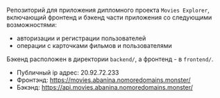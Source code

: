 Репозиторий для приложения дипломного проекта `Movies Explorer`, включающий фронтенд и бэкенд части приложения со следующими возможностями: 
- авторизации и регистрации пользователей
- операции с карточками фильмов и пользователями

Бэкенд расположен в директории `backend/`, а фронтенд - в `frontend/`. 

- Публичный ip адрес: 20.92.72.233
- Фронтэнд: https://movies.abanina.nomoredomains.monster/
- Бэкэнд: https://api.movies.abanina.nomoredomains.monster/

